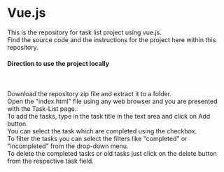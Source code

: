 # Vue.js
This is the repository for task list project using vue.js.
<br>Find the source code and the instructions for the project here within this repository.
<br><h4>Direction to use the project locally</h4>
<br>
<br>Download the repository zip file and extract it to a folder.
<br>Open the "index.html" file using any web browser and you are presented with the Task-List page.
<br>To add the tasks, type in the task title in the text area and click on Add button.
<br>You can select the task which are completed using the checkbox.
<br>To filter the tasks you can select the filters like "completed" or "incompleted" from the drop-down menu.
<br>To delete the completed tasks or old tasks just click on the delete button from the respective task field.
